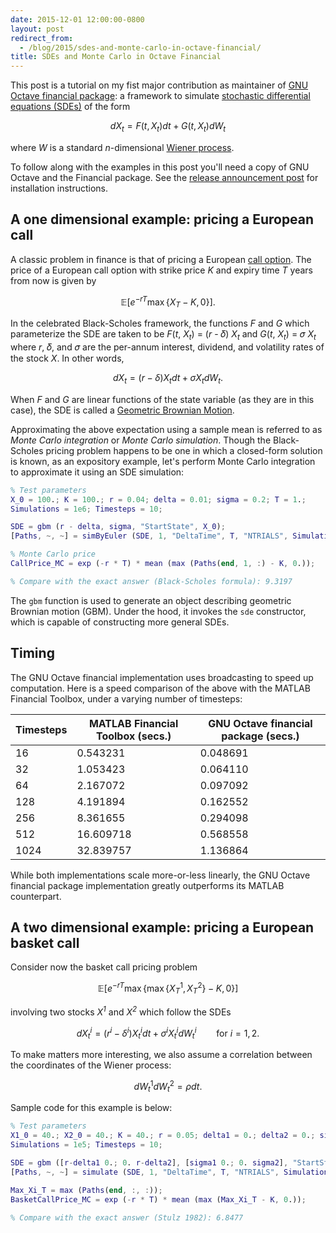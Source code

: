 ```yaml
---
date: 2015-12-01 12:00:00-0800
layout: post
redirect_from:
  - /blog/2015/sdes-and-monte-carlo-in-octave-financial/
title: SDEs and Monte Carlo in Octave Financial
---
```

This post is a tutorial on my fist major contribution as maintainer of [GNU Octave financial package](http://octave.sourceforge.net/financial/): a framework to simulate [stochastic differential equations (SDEs)](https://en.wikipedia.org/wiki/Stochastic_differential_equation) of the form

$$
    dX_t = F(t, X_t) dt + G(t, X_t) dW_t
$$

where *W* is a standard *n*-dimensional [Wiener process](https://en.wikipedia.org/wiki/Wiener_process).

To follow along with the examples in this post you'll need a copy of GNU Octave and the Financial package. See the [release announcement post](/blog/2016/octave_financial_0.5.0_released) for installation instructions.

## A one dimensional example: pricing a European call

A classic problem in finance is that of pricing a European [call option](https://en.wikipedia.org/wiki/Call_option). The price of a European call option with strike price *K* and expiry time *T* years from now is given by

$$
    \mathbb{E}\left[ e^{-rT} \max\{X_T - K, 0\} \right].
$$

In the celebrated Black-Scholes framework, the functions *F* and *G* which parameterize the SDE are taken to be *F*(*t*, *X<sub>t</sub>*) = (*r* - 𝛿) *X<sub>t</sub>* and *G*(*t*, *X<sub>t</sub>*) = 𝜎 *X<sub>t</sub>* where *r*, 𝛿, and 𝜎 are the per-annum interest, dividend, and volatility rates of the stock *X*.
In other words,

$$
    dX_t = \left(r - \delta\right) X_t dt + \sigma X_t dW_t.
$$

When *F* and *G* are linear functions of the state variable (as they are in this case), the SDE is called a [Geometric Brownian Motion](https://en.wikipedia.org/wiki/Geometric_Brownian_motion).

Approximating the above expectation using a sample mean is referred to as *Monte Carlo integration* or *Monte Carlo simulation*.
Though the Black-Scholes pricing problem happens to be one in which a closed-form solution is known, as an expository example, let's perform Monte Carlo integration to approximate it using an SDE simulation:

```matlab
% Test parameters
X_0 = 100.; K = 100.; r = 0.04; delta = 0.01; sigma = 0.2; T = 1.;
Simulations = 1e6; Timesteps = 10;

SDE = gbm (r - delta, sigma, "StartState", X_0);
[Paths, ~, ~] = simByEuler (SDE, 1, "DeltaTime", T, "NTRIALS", Simulations, "NSTEPS", Timesteps, "Antithetic", true);

% Monte Carlo price
CallPrice_MC = exp (-r * T) * mean (max (Paths(end, 1, :) - K, 0.));

% Compare with the exact answer (Black-Scholes formula): 9.3197
```

The `gbm` function is used to generate an object describing geometric Brownian motion (GBM). Under the hood, it invokes the `sde` constructor, which is capable of constructing more general SDEs.

## Timing

The GNU Octave financial implementation uses broadcasting to speed up computation. Here is a speed comparison of the above with the MATLAB Financial Toolbox, under a varying number of timesteps:

| **Timesteps** | **MATLAB Financial Toolbox (secs.)** | **GNU Octave financial package (secs.)** |
| ------------- | ------------------------------------ | ---------------------------------------- |
| 16            | 0.543231                             | 0.048691                                 |
| 32            | 1.053423                             | 0.064110                                 |
| 64            | 2.167072                             | 0.097092                                 |
| 128           | 4.191894                             | 0.162552                                 |
| 256           | 8.361655                             | 0.294098                                 |
| 512           | 16.609718                            | 0.568558                                 |
| 1024          | 32.839757                            | 1.136864                                 |

While both implementations scale more-or-less linearly, the GNU Octave financial package implementation greatly outperforms its MATLAB counterpart.

## A two dimensional example: pricing a European basket call

Consider now the basket call pricing problem

$$
    \mathbb{E}\left[ e^{-rT} \max\{\max\{X_T^1, X_T^2\} - K, 0\} \right]
$$

involving two stocks *X<sup>1</sup>* and *X<sup>2</sup>* which follow the SDEs

$$
    dX_t^i = \left(r^i - \delta^i\right) X_t^i dt + \sigma^i X_t^i dW_t^i \qquad \text{for } i = 1,2.
$$

To make matters more interesting, we also assume a correlation between the coordinates of the Wiener process:

$$
    dW_t^1 dW_t^2 = \rho dt.
$$

Sample code for this example is below:

```matlab
% Test parameters
X1_0 = 40.; X2_0 = 40.; K = 40.; r = 0.05; delta1 = 0.; delta2 = 0.; sigma1 = 0.5; sigma2 = 0.5; T = 0.25; rho = 0.3;
Simulations = 1e5; Timesteps = 10;

SDE = gbm ([r-delta1 0.; 0. r-delta2], [sigma1 0.; 0. sigma2], "StartState", [X1_0; X2_0], "Correlation", [1 rho; rho 1]);
[Paths, ~, ~] = simulate (SDE, 1, "DeltaTime", T, "NTRIALS", Simulations, "NSTEPS", Timesteps, "Antithetic", true);

Max_Xi_T = max (Paths(end, :, :));
BasketCallPrice_MC = exp (-r * T) * mean (max (Max_Xi_T - K, 0.));

% Compare with the exact answer (Stulz 1982): 6.8477
```

